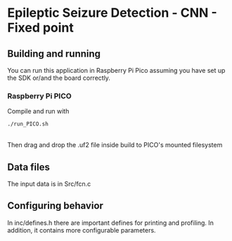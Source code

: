 # Epileptic Seizure Detection - CNN - Fixed point

## Building and running

You can run this application in Raspberry Pi Pico assuming you have set up the SDK or/and the board correctly.

### Raspberry Pi PICO
Compile and run with
```sh
./run_PICO.sh
```
<br>Then drag and drop the .uf2 file inside build to PICO's mounted filesystem

## Data files

The input data is in Src/fcn.c

## Configuring behavior

In inc/defines.h there are important defines for printing and profiling. In addition, it contains more configurable parameters.
